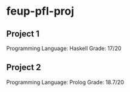 # feup-pfl-proj

## Project 1
Programming Language: Haskell
Grade: 17/20

## Project 2
Programming Language: Prolog
Grade: 18.7/20
